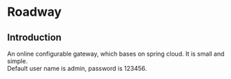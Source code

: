 # Roadway 
## Introduction
An online configurable gateway, which bases on spring cloud. It is small and simple.  
Default user name is admin, password is 123456.
